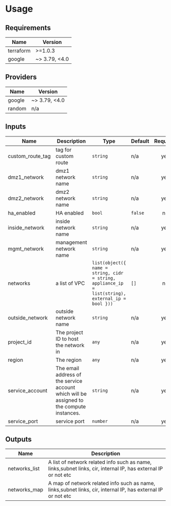 # Usage
<!--- BEGIN_TF_DOCS --->
## Requirements

| Name | Version |
|------|---------|
| terraform | >=1.0.3 |
| google | ~> 3.79, <4.0 |

## Providers

| Name | Version |
|------|---------|
| google | ~> 3.79, <4.0 |
| random | n/a |

## Inputs

| Name | Description | Type | Default | Required |
|------|-------------|------|---------|:--------:|
| custom\_route\_tag | tag for custom route | `string` | n/a | yes |
| dmz1\_network | dmz1 network name | `string` | n/a | yes |
| dmz2\_network | dmz2 network name | `string` | n/a | yes |
| ha\_enabled | HA enabled | `bool` | `false` | no |
| inside\_network | inside network name | `string` | n/a | yes |
| mgmt\_network | management network name | `string` | n/a | yes |
| networks | a list of VPC | `list(object({ name = string, cidr = string, appliance_ip = list(string), external_ip = bool }))` | `[]` | no |
| outside\_network | outside network name | `string` | n/a | yes |
| project\_id | The project ID to host the network in | `any` | n/a | yes |
| region | The region | `any` | n/a | yes |
| service\_account | The email address of the service account which will be assigned to the compute instances. | `string` | n/a | yes |
| service\_port | service port | `number` | n/a | yes |

## Outputs

| Name | Description |
|------|-------------|
| networks\_list | A list of network related info such as name, links,subnet links, cir, internal IP, has external IP or not etc |
| networks\_map | A map of network related info such as name, links,subnet links, cir, internal IP, has external IP or not etc |

<!--- END_TF_DOCS --->
